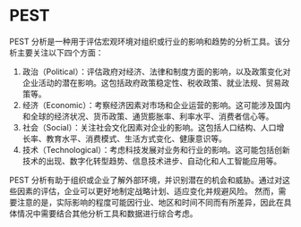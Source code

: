 # PEST

PEST 分析是一种用于评估宏观环境对组织或行业的影响和趋势的分析工具。该分析主要关注以下四个方面：

1. 政治（Political）：评估政府对经济、法律和制度方面的影响，以及政策变化对企业活动的潜在影响。这包括政府政策稳定性、税收政策、就业法规、贸易政策等。
2. 经济（Economic）：考察经济因素对市场和企业运营的影响。这可能涉及国内和全球的经济状况、货币政策、通货膨胀率、利率水平、消费者信心等。
3. 社会（Social）：关注社会文化因素对企业的影响。这包括人口结构、人口增长率、教育水平、消费模式、生活方式变化、健康意识等。
4. 技术（Technological）：考虑科技发展对业务和行业的影响。这可能包括创新技术的出现、数字化转型趋势、信息技术进步、自动化和人工智能应用等。

PEST 分析有助于组织或企业了解外部环境，并识别潜在的机会和威胁。通过对这些因素的评估，企业可以更好地制定战略计划、适应变化并规避风险。
然而，需要注意的是，实际影响的程度可能因行业、地区和时间不同而有所差异，因此在具体情况中需要结合其他分析工具和数据进行综合考虑。
